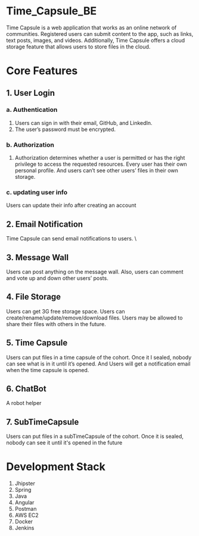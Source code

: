 # Time_Capsule_BE
Time Capsule is a web application that works as an online network of communities. Registered users can submit content to the app, such as links, text posts, images, and videos. Additionally, Time Capsule offers a cloud storage feature that allows users to store files in the cloud.

# Core Features

## 1. User Login

### a. Authentication

1. Users can sign in with their email, GitHub, and LinkedIn.
2. The user’s password must be encrypted.

### b. Authorization

1. Authorization determines whether a user is permitted or has the right privilege to access the requested resources. Every user has their own personal profile. And users can’t see other users’ files in their own storage.

### c. updating user info

Users can update their info after creating an account

## 2. Email Notification

Time Capsule can send email notifications to users. \

## 3. Message Wall

Users can post anything on the message wall. Also, users can comment and vote up and down other users’ posts.

## 4. File Storage

Users can get 3G free storage space. Users can create/rename/update/remove/download files. Users may be allowed to share their files with others in the future.

## 5. Time Capsule

Users can put files in a time capsule of the cohort. Once it I sealed, nobody can see what is in it until it’s opened. And Users will get a notification email when the time capsule is opened.

## 6. ChatBot

A robot helper

## 7. SubTimeCapsule

Users can put files in a subTimeCapsule of the cohort. Once it is sealed, nobody can see it until it's opened in the future

# Development Stack

1. Jhipster
2. Spring
3. Java
4. Angular
5. Postman
6. AWS EC2
7. Docker
8. Jenkins
